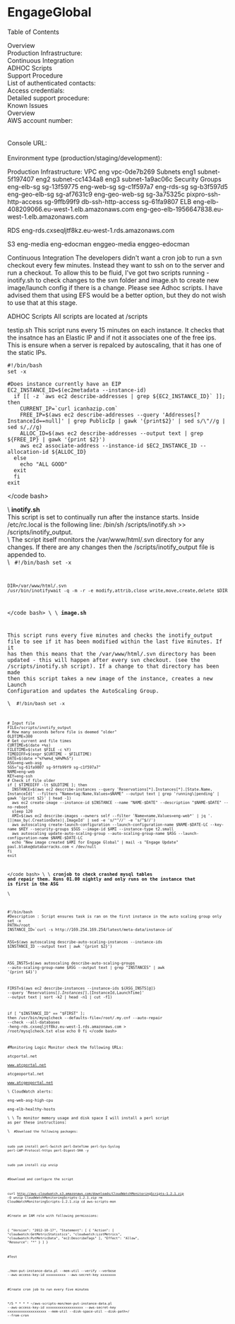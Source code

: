 # EngageGlobal


Table of Contents

Overview\
Production Infrastructure:\
Continuous Integration\
ADHOC Scripts\
Support Procedure\
List of authenticated contacts:\
Access credentials:\
Detailed support procedure:\
Known Issues\
Overview\
AWS account number:\
\
\
Console URL:\
\
Environment type (production/staging/development): 

Production Infrastructure:
VPC
eng vpc-0de7b269
Subnets
eng1 subnet-5f197407
eng2 subnet-cc1434a8
eng3 subnet-1a9ac06c
Security Groups
eng-elb-sg sg-13f59775
eng-web-sg sg-c1f597a7
eng-rds-sg sg-b3f597d5
eng-geo-elb-sg sg-af7631c9
eng-geo-web-sg sg-3a75325c
pixpro-ssh-http-access sg-9ffb99f9
db-ssh-http-access sg-61fa9807
ELB
eng-elb-408209066.eu-west-1.elb.amazonaws.com
eng-geo-elb-1956647838.eu-west-1.elb.amazonaws.com

RDS eng-rds.cxseqljtf8kz.eu-west-1.rds.amazonaws.com

S3
eng-media
eng-edocman
enggeo-media
enggeo-edocman

Continuous Integration
The developers didn't want a cron job to run a svn checkout every few minutes. Instead they want to ssh on to the server and run a checkout. To allow this to be fluid, I've got two scripts running - inotify.sh to check changes to the svn folder and image.sh to create new image/launch config if there is a change. Please see Adhoc scripts.
I have advised them that using EFS would be a better option, but they do not wish to use that at this stage.

ADHOC Scripts
All scripts are located at /scripts


testip.sh
This script runs every 15 minutes on each instance. It checks that the insatnce has an Elastic IP and if not it associates one of the free ips. This is ensure when a server is repalced by autoscaling, that it has one of the static IPs. 

	#!/bin/bash
	set -x
 
	#Does instance currently have an EIP
	EC2_INSTANCE_ID=$(ec2metadata --instance-id)
	  if [[ -z `aws ec2 describe-addresses | grep ${EC2_INSTANCE_ID}` ]]; then
	    CURRENT_IP=`curl icanhazip.com`
	    FREE_IP=$(aws ec2 describe-addresses --query 'Addresses[?InstanceId==null]' | grep PublicIp | gawk '{print$2}' | sed s/\"//g | sed s/,//g)
	    ALLOC_ID=$(aws ec2 describe-addresses --output text | grep ${FREE_IP} | gawk '{print $2}')
	    aws ec2 associate-address --instance-id $EC2_INSTANCE_ID --allocation-id ${ALLOC_ID}
	  else
	    echo "ALL GOOD"
	  exit
	  fi
	exit
</code bash>
 
\\
**inotify.sh**  
This script is set to continually run after the instance starts. Inside /etc/rc.local is the following line:
/bin/sh /scripts/inotify.sh >> /scripts/inotify_output.  
\\
The script itself monitors the /var/www/html/.svn directory for any changes. If there are any changes then the /scripts/inotify_output file is appended to.  
\\
<code bash>
	#!/bin/bash
	set -x
 
	DIR=/var/www/html/.svn
	/usr/bin/inotifywait -q -m -r -e modify,attrib,close_write,move,create,delete $DIR
</code bash>
\\
\\
**image.sh**  
 
This script runs every five minutes and checks the inotify_output file to see if it has been modified within the last five minutes. If it has then this means that the /var/www/html/.svn directory has been updated - this will happen after every svn checkout. (see the /scripts/inotify.sh script). If a change to that directory has been made then this script takes a new image of the instance, creates a new Launch Configuration and updates the AutoScaling Group.  
\\
<code bash>
#!/bin/bash
	set -x
 
	# Input file
	FILE=/scripts/inotify_output
	# How many seconds before file is deemed "older"
	OLDTIME=300
	# Get current and file times
	CURTIME=$(date +%s)
	FILETIME=$(stat $FILE -c %Y)
	TIMEDIFF=$(expr $CURTIME - $FILETIME)
	DATE=$(date +"%Y%m%d_%H%M%S")
	ASG=eng-web-asg
	SGS="sg-61fa9807 sg-9ffb99f9 sg-c1f597a7"
	NAME=eng-web
	KEY=eng-ssh
	# Check if file older
	if [ $TIMEDIFF -lt $OLDTIME ]; then
	  INSTANCE=$(aws ec2 describe-instances --query 'Reservations[*].Instances[*].[State.Name, InstanceId]' --filters "Name=tag:Name,Values=$NAME" --output text | grep 'running\|pending' | gawk '{print $2}' | head -1)
	  aws ec2 create-image --instance-id $INSTANCE --name "NAME-$DATE" --description "$NAME-$DATE" --no-reboot
	  sleep 120
	  AMI=$(aws ec2 describe-images --owners self --filter 'Name=name,Values=eng-web*' | jq '.[]|max_by(.CreationDate)|.ImageId' | sed -e 's/^"//' -e 's/"$//')
	  aws autoscaling create-launch-configuration --launch-configuration-name $NAME-$DATE-LC --key-name $KEY --security-groups $SGS --image-id $AMI --instance-type t2.small
	  aws autoscaling update-auto-scaling-group --auto-scaling-group-name $ASG --launch-configuration-name $NAME-$DATE-LC
	  echo "New image created $AMI for Engage Global" | mail -s "Engage Update" paul.blake@databarracks.com < /dev/null
	fi
	exit
</code bash>
\\
\\
**cronjob to check crashed mysql tables and repair them. Runs 01.00 nightly and only runs on the instance that is first in the ASG**  
\\
 
<code bash>
#!/bin/bash
#Description : Script ensures task is ran on the first instance in the auto scaling group only
set -x
PATH=/root
INSTANCE_ID=`curl -s http://169.254.169.254/latest/meta-data/instance-id`
 
ASG=$(aws autoscaling describe-auto-scaling-instances --instance-ids $INSTANCE_ID --output text | awk '{print $2}')
 
ASG_INSTS=$(aws autoscaling describe-auto-scaling-groups --auto-scaling-group-name $ASG --output text | grep "INSTANCES" | awk '{print $4}')
 
FIRST=$(aws ec2 describe-instances --instance-ids ${ASG_INSTS[@]} --query 'Reservations[*].Instances[*].[InstanceId,LaunchTime]' --output text | sort -k2 | head -n1 | cut -f1)
 
if [ "$INSTANCE_ID" == "$FIRST" ]; then
        /usr/bin/mysqlcheck --defaults-file=/root/.my.cnf --auto-repair --check --all-databases -heng-rds.cxseqljtf8kz.eu-west-1.rds.amazonaws.com > /root/mysqlcheck.txt
else
        echo 0
fi
</code bash>
 
 
 
 
#Monitoring
Logic Monitor check the following URLs:  
atcportal.net  
www.atcportal.net  
atcgeoportal.net  
www.atcgeoportal.net  
\\
CloudWatch alerts:  
eng-web-asg-high-cpu  
eng-elb-healthy-hosts  
\\
\\
To monitor memory usage and disk space I will install a perl script as per these instructions:  
\\
<code>
#Download the following packages:
 
sudo yum install perl-Switch perl-DateTime perl-Sys-Syslog perl-LWP-Protocol-https perl-Digest-SHA -y
 
sudo yum install zip unzip
 
#Download and configure the script
 
curl http://aws-cloudwatch.s3.amazonaws.com/downloads/CloudWatchMonitoringScripts-1.2.1.zip -O
unzip CloudWatchMonitoringScripts-1.2.1.zip
rm CloudWatchMonitoringScripts-1.2.1.zip
cd aws-scripts-mon
 
#Create an IAM role with following permissions:
 
{
  "Version": "2012-10-17",
  "Statement": [
    {
      "Action": [
        "cloudwatch:GetMetricStatistics",
        "cloudwatch:ListMetrics",
        "cloudwatch:PutMetricData",
        "ec2:DescribeTags"
      ],
      "Effect": "Allow",
      "Resource": "*"
    }
  ]
}
 
#Test 
 
./mon-put-instance-data.pl --mem-util --verify --verbose --aws-access-key-id xxxxxxxxxx --aws-secret-key xxxxxxxx
 
#Create cron job to run every five minutes
 
*/5 * * * * ~/aws-scripts-mon/mon-put-instance-data.pl --aws-access-key-id xxxxxxxxxxxxxxxxxxx --aws-secret-key xxxxxxxxxxxxxxxxxxxx --mem-util --disk-space-util --disk-path=/ --from-cron
